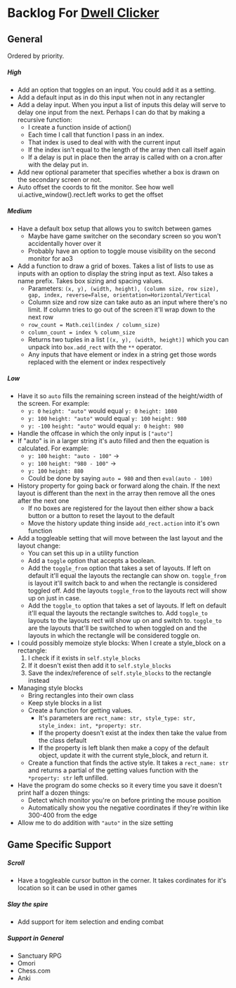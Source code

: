 # Backlog For [Dwell Clicker](./dwell_clicker.py)

## General
Ordered by priority.

##### High
- Add an option that toggles on an input. You could add it as a setting.
- Add a default input as in do this input when not in any rectangler
- Add a delay input. When you input a list of inputs this delay will serve to delay one input from the next. Perhaps I can do that by making a recursive function:
    - I create a function inside of action()
    - Each time I call that function I pass in an index.
    - That index is used to deal with with the current input
    - If the index isn't equal to the length of the array then call itself again
    - If a delay is put in place then the array is called with on a cron.after with the delay put in.
- Add new optional parameter that specifies whether a box is drawn on the secondary screen or not. 
- Auto offset the coords to fit the monitor. See how well ui.active_window().rect.left works to get the offset

##### Medium
- Have a default box setup that allows you to switch between games
    - Maybe have game switcher on the secondary screen so you won't accidentally hover over it
    - Probably have an option to toggle mouse visibility on the second monitor for ao3
- Add a function to draw a grid of boxes. Takes a list of lists to use as inputs with an option to display the string input as text. Also takes a name prefix. Takes box sizing and spacing values.
    - Parameters: `(x, y), (width, height), (column size, row size), gap, index, reverse=False, orientation=Horizontal/Vertical`
    - Column size and row size can take auto as an input where there's no limit. If column tries to go out of the screen it'll wrap down to the next row
    - `row_count = Math.ceil(index / column_size)`
    - `column_count = index % column_size`
    - Returns two tuples in a list `[(x, y), (width, height)]` which you can unpack into `box.add_rect` with the `**` operator.
    - Any inputs that have element or index in a string get those words replaced with the element or index respectively

##### Low
- Have it so `auto` fills the remaining screen instead of the height/width of the screen. For example:
    - `y: 0` `height: "auto"` would equal `y: 0` `height: 1080`
    - `y: 100` `height: "auto"` would equal `y: 100` `height: 980`
    - `y: -100` `height: "auto"` would equal `y: 0` `height: 980`
- Handle the offcase in which the only input is `["auto"]`
- If "auto" is in a larger string it's auto filled and then the equation is calculated. For example: 
    - `y: 100` `height: "auto - 100"` ->
    - `y: 100` `height: "980 - 100"` ->
    - `y: 100` `height: 880`
    - Could be done by saying `auto = 980` and then `eval(auto - 100)`
- History property for going back or forward along the chain. If the next layout is different than the next in the array then remove all the ones after the next one
    - If no boxes are registered for the layout then either show a back button or a button to reset the layout to the default 
    - Move the history update thing inside `add_rect.action` into it's own function
- Add a toggleable setting that will move between the last layout and the layout change:
    - You can set this up in a utility function
    - Add a `toggle` option that accepts a boolean.
    - Add the `toggle_from` option that takes a set of layouts. If left on default it'll equal the layouts the rectangle can show on. `toggle_from` is layout it'll switch back to and when the rectangle is considered toggled off. Add the layouts `toggle_from` to the layouts rect will show up on just in case.
    - Add the `toggle_to` option that takes a set of layouts. If left on default it'll equal the layouts the rectangle switches to. Add `toggle_to` layouts to the layouts rect will show up on and switch to. `toggle_to` are the layouts that'll be switched to when toggled on and the layouts in which the rectangle will be considered toggle on.
- I could possibly memoize style blocks: When I create a style_block on a rectangle:
    1. I check if it exists in `self.style_blocks`
    2. If it doesn't exist then add it to `self.style_blocks`
    3. Save the index/reference of `self.style_blocks` to the rectangle instead
- Managing style blocks
    - Bring rectangles into their own class
    - Keep style blocks in a list
    - Create a function for getting values. 
        - It's parameters are `rect_name: str, style_type: str, style_index: int, *property: str`.
        - If the property doesn't exist at the index then take the value from the class default
        - If the property is left blank then make a copy of the default object, update it with the current style_block, and return it.
    - Create a function that finds the active style. It takes a `rect_name: str` and returns a partial of the getting values function with the `*property: str` left unfilled.
- Have the program do some checks so it every time you save it doesn't print half a dozen things:
    - Detect which monitor you're on before printing the mouse position 
    - Automatically show you the negative coordinates if they're within like 300-400 from the edge
- Allow me to do addition with `"auto"` in the size setting
    



<!--Basically I would keep a self.styles and each time I add a style I check if it already exists in self.styles.-->


## Game Specific Support
##### Scroll
- Have a toggleable cursor button in the corner. It takes cordinates for it's location so it can be used in other games

##### Slay the spire
- Add support for item selection and ending combat

##### Support in General
- Sanctuary RPG
- Omori
- Chess.com
- Anki